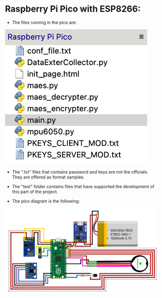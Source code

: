 # Raspberry Pi Pico with ESP8266:
- The files running in the pico are: 

![](/Documentation/Images/Screenshot_files_rasp_pico.png) 

- The ".txt" files that contains password and keys are not the officials. They are offered as format samples.

- The "test" folder contains files that have supported the development of this part of the project.

- The pico diagram is the following: 

![](/Documentation/Images/Diagram_pico.png)